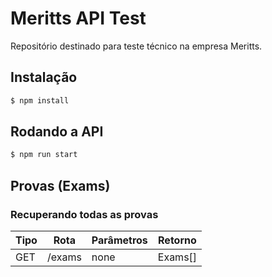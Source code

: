 # Meritts API Test

Repositório destinado para teste técnico na empresa Meritts.

## Instalação

```bash
$ npm install
```

## Rodando a API

```bash
$ npm run start
```

## Provas (Exams)

### Recuperando todas as provas

| Tipo | Rota | Parâmetros | Retorno |
|------|------|------------|---------|
|GET   | /exams | none | Exams[] |